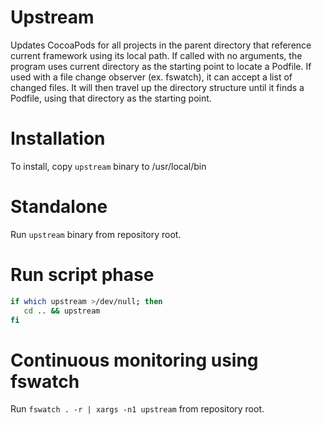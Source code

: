 
# Upstream

Updates CocoaPods for all projects in the parent directory that reference current framework using its local path. If called with no arguments, the program uses current directory as the starting point to locate a Podfile. If used with a file change observer (ex. fswatch), it can accept a list of changed files. It will then travel up the directory structure until it finds a Podfile, using that directory as the starting point.

# Installation
To install, copy `upstream` binary to /usr/local/bin

# Standalone
Run `upstream` binary from repository root.
 
# Run script phase
 ```bash
if which upstream >/dev/null; then
    cd .. && upstream
fi
 ```

# Continuous monitoring using fswatch
 
Run `fswatch . -r | xargs -n1 upstream` from repository root.
